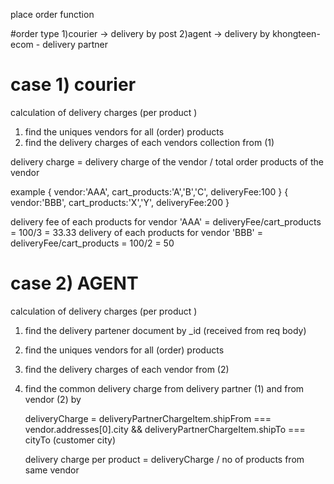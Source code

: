 place order function

#order type
1)courier -> delivery by post
2)agent -> delivery by khongteen-ecom - delivery partner

# case 1) courier

calculation of delivery charges (per product )

1. find the uniques vendors for all (order) products
2. find the delivery charges of each vendors collection from (1)

delivery charge = delivery charge of the vendor / total order products of the vendor

example
{
vendor:'AAA',
cart_products:'A','B','C',
deliveryFee:100
}
{
vendor:'BBB',
cart_products:'X','Y',
deliveryFee:200
}

delivery fee of each products for vendor 'AAA' = deliveryFee/cart_products = 100/3 = 33.33
delivery of each products for vendor 'BBB' = deliveryFee/cart_products = 100/2 = 50

# case 2) AGENT

calculation of delivery charges (per product )

1. find the delivery partener document by \_id (received from req body)
2. find the uniques vendors for all (order) products
3. find the delivery charges of each vendor from (2)
4. find the common delivery charge from delivery partner (1) and from vendor (2) by

   deliveryCharge =
   deliveryPartnerChargeItem.shipFrom === vendor.addresses[0].city &&
   deliveryPartnerChargeItem.shipTo === cityTo (customer city)

   delivery charge per product = deliveryCharge / no of products from same vendor
